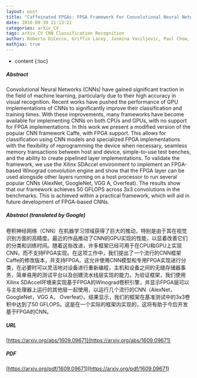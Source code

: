 ```yaml
---
layout: post
title: "Caffeinated FPGAs: FPGA Framework For Convolutional Neural Networks"
date: 2016-09-30 11:13:21
categories: arXiv_CV
tags: arXiv_CV CNN Classification Recognition
author: Roberto DiCecco, Griffin Lacey, Jasmina Vasiljevic, Paul Chow, Graham Taylor, Shawki Areibi
mathjax: true
---
```


* content
{:toc}

##### Abstract
Convolutional Neural Networks (CNNs) have gained significant traction in the field of machine learning, particularly due to their high accuracy in visual recognition. Recent works have pushed the performance of GPU implementations of CNNs to significantly improve their classification and training times. With these improvements, many frameworks have become available for implementing CNNs on both CPUs and GPUs, with no support for FPGA implementations. In this work we present a modified version of the popular CNN framework Caffe, with FPGA support. This allows for classification using CNN models and specialized FPGA implementations with the flexibility of reprogramming the device when necessary, seamless memory transactions between host and device, simple-to-use test benches, and the ability to create pipelined layer implementations. To validate the framework, we use the Xilinx SDAccel environment to implement an FPGA-based Winograd convolution engine and show that the FPGA layer can be used alongside other layers running on a host processor to run several popular CNNs (AlexNet, GoogleNet, VGG A, Overfeat). The results show that our framework achieves 50 GFLOPS across 3x3 convolutions in the benchmarks. This is achieved within a practical framework, which will aid in future development of FPGA-based CNNs.

##### Abstract (translated by Google)
卷积神经网络（CNN）在机器学习领域获得了巨大的推动，特别是由于其在视觉识别方面的高精度。最近的作品推动了CNN的GPU实现的性能，以显着改善它们的分类和训练时间。随着这些改进，许多框架已经可用于在CPU和GPU上实现CNN，而不支持FPGA实现。在这项工作中，我们提出了一个流行的CNN框架Caffe的修改版本，并支持FPGA。这允许使用CNN模型和专用FPGA实现进行分类，在必要时可以灵活地对设备进行重新编程，主机和设备之间的无缝存储器事务，简单易用的测试平台以及创建流水线层实现的能力。为验证框架，我们使用Xilinx SDAccel环境来实现基于FPGA的Winograd卷积引擎，并显示FPGA层可以与主处理器上运行的其他层一起使用，以运行几个流行的CNN（AlexNet，GoogleNet，VGG A， Overfeat）。结果显示，我们的框架在基准测试中的3x3卷积中达到了50 GFLOPS。这是在一个实际的框架内实现的，这将有助于今后开发基于FPGA的CNN。

##### URL
[https://arxiv.org/abs/1609.09671](https://arxiv.org/abs/1609.09671)

##### PDF
[https://arxiv.org/pdf/1609.09671](https://arxiv.org/pdf/1609.09671)

